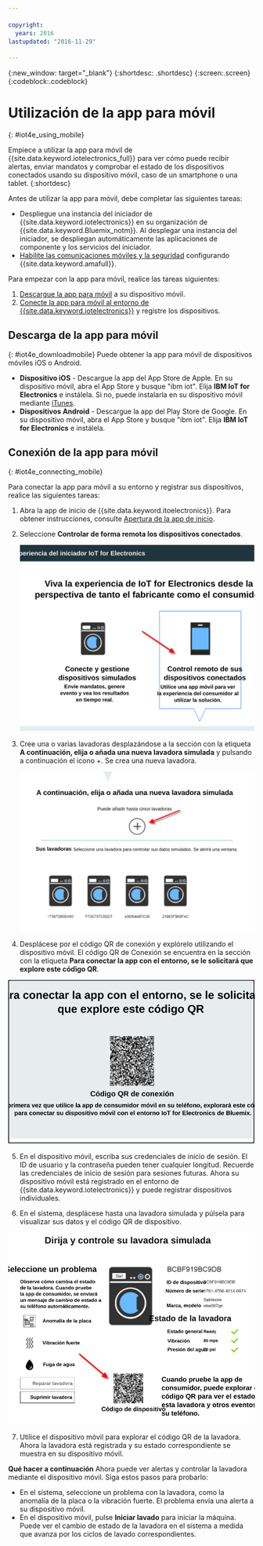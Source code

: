```yaml
---

copyright:
  years: 2016
lastupdated: "2016-11-29"

---
```



<!-- Common attributes used in the template are defined as follows: -->
{:new_window: target="\_blank"}
{:shortdesc: .shortdesc}
{:screen:.screen}
{:codeblock:.codeblock}

# Utilización de la app para móvil
{: #iot4e_using_mobile}

Empiece a utilizar la app para móvil de {{site.data.keyword.iotelectronics_full}} para ver cómo puede recibir alertas, enviar mandatos y comprobar el estado de los dispositivos conectados usando su dispositivo móvil, caso de un smartphone o una tablet.
{:shortdesc}

Antes de utilizar la app para móvil, debe completar las siguientes tareas:
  - Despliegue una instancia del iniciador de {{site.data.keyword.iotelectronics}} en su organización de {{site.data.keyword.Bluemix_notm}}. Al desplegar una instancia del iniciador, se despliegan automáticamente las aplicaciones de componente y los servicios del iniciador.
  - [Habilite las comunicaciones móviles y la seguridad](iotelectronics_config_mca.html) configurando {{site.data.keyword.amafull}}.

Para empezar con la app para móvil, realice las tareas siguientes:
1. [Descargue la app para móvil](#iot4e_downloadmobile) a su dispositivo móvil.
2. [Conecte la app para móvil al entorno de {{site.data.keyword.iotelectronics}}](#iot4e_connecting_mobile) y registre los dispositivos.


## Descarga de la app para móvil
{: #iot4e_downloadmobile}
Puede obtener la app para móvil de dispositivos móviles iOS o Android.
- **Dispositivo iOS** - Descargue la app del App Store de Apple.  En su dispositivo móvil, abra el App Store y busque "ibm iot". Elija **IBM IoT for Electronics** e instálela.  Si no, puede instalarla en su dispositivo móvil mediante [iTunes](https://itunes.apple.com/us/app/ibm-iot-for-electronics/id1103404928?ls=1&mt=8).
- **Dispositivos Android** - Descargue la app del Play Store de Google. En su dispositivo móvil, abra el App Store y busque "ibm iot". Elija **IBM IoT for Electronics** e instálela.

## Conexión de la app para móvil
{: #iot4e_connecting_mobile}

Para conectar la app para móvil a su entorno y registrar sus dispositivos, realice las siguientes tareas:

1. Abra la app de inicio de {{site.data.keyword.itoelectronics}}. Para obtener instrucciones, consulte [Apertura de la app de inicio](iot4ecreatingappliances.html#iot4e_openAppMain).

2. Seleccione **Controlar de forma remota los dispositivos conectados**.

    ![Experiencia del iniciador de {{site.data.keyword.iotelectronics}}](images/IoT4E_remotely_option.svg "Experiencia del iniciador de {{site.data.keyword.iotelectronics}}")

3. Cree una o varias lavadoras desplazándose a la sección con la etiqueta **A continuación, elija o añada una nueva lavadora simulada** y pulsando a continuación el icono +. Se crea una nueva lavadora.

    ![Añadir lavadora](images/IoT4E_add_washer.svg "Añadir lavadora")

4.	Desplácese por el código QR de conexión y explórelo utilizando el dispositivo móvil. El código QR de Conexión se encuentra en la sección con la etiqueta **Para conectar la app con el entorno, se le solicitará que explore este código QR**.

  ![Código QR de conexión.](images/iot4e_mobile_connect_QR.svg "Código QR de conexión {{site.data.keyword.iotelectronics}}")

5. En el dispositivo móvil, escriba sus credenciales de inicio de sesión. El ID de usuario y la contraseña pueden tener cualquier longitud. Recuerde las credenciales de inicio de sesión para sesiones futuras. Ahora su dispositivo móvil está registrado en el entorno de {{site.data.keyword.iotelectronics}} y puede registrar dispositivos individuales.

6. En el sistema, desplácese hasta una lavadora simulada y púlsela para visualizar sus datos y el código QR de dispositivo.

  ![Seleccione una lavadora.](images/IoT4E_mobile_washer_QR.svg "Seleccione una lavadora.")

7.	Utilice el dispositivo móvil para explorar el código QR de la lavadora. Ahora la lavadora está registrada y su estado correspondiente se muestra en su dispositivo móvil.

**Qué hacer a continuación**
Ahora puede ver alertas y controlar la lavadora mediante el dispositivo móvil. Siga estos pasos para probarlo:
  - En el sistema, seleccione un problema con la lavadora, como la anomalía de la placa o la vibración fuerte. El problema envía una alerta a su dispositivo móvil.
  - En el dispositivo móvil, pulse **Iniciar lavado** para iniciar la máquina. Puede ver el cambio de estado de la lavadora en el sistema a medida que avanza por los ciclos de lavado correspondientes.
